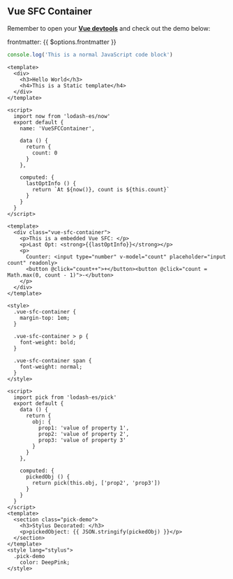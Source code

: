 ## Vue SFC Container

Remember to open your **[Vue devtools](https://github.com/vuejs/vue-devtools)** and check out the demo below:

<p>frontmatter: {{ $options.frontmatter }}</p>

``` js
console.log('This is a normal JavaScript code block')
```

``` SFC
<template>
  <div>
    <h3>Hello World</h3>
    <h4>This is a Static template</h4>
  </div>
</template>
```


``` SFC param1="this is a param"
<script>
  import now from 'lodash-es/now'
  export default {
    name: 'VueSFCContainer',

    data () {
      return {
        count: 0
      }
    },

    computed: {
      lastOptInfo () {
        return `At ${now()}, count is ${this.count}`
      }
    }
  }
</script>

<template>
  <div class="vue-sfc-container">
    <p>This is a embedded Vue SFC: </p>
    <p>Last Opt: <strong>{{lastOptInfo}}</strong></p>
    <p>
      Counter: <input type="number" v-model="count" placeholder="input count" readonly>
      <button @click="count++">+</button><button @click="count = Math.max(0, count - 1)">-</button>
    </p>
  </div>
</template>

<style>
  .vue-sfc-container {
    margin-top: 1em;
  }

  .vue-sfc-container > p {
    font-weight: bold;
  }

  .vue-sfc-container span {
    font-weight: normal;
  }
</style>
```


``` SFC componentName="user-defined-comp-name"
<script>
  import pick from 'lodash-es/pick'
  export default {
    data () {
      return {
        obj: {
          prop1: 'value of property 1',
          prop2: 'value of property 2',
          prop3: 'value of property 3'
        }
      }
    },

    computed: {
      pickedObj () {
        return pick(this.obj, ['prop2', 'prop3'])
      }
    }
  }
</script>
<template>
  <section class="pick-demo">
    <h3>Stylus Decorated: </h3>
    <p>pickedObject: {{ JSON.stringify(pickedObj) }}</p>
  </section>
</template>
<style lang="stylus">
  .pick-demo
    color: DeepPink;
</style>
```
